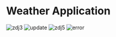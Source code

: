 ﻿# Weather Application
 
 
![zdj3](https://user-images.githubusercontent.com/28042923/224421514-987b21df-d262-465c-aa9c-22214e83e7fe.jpg)
![update](https://user-images.githubusercontent.com/28042923/224419919-acf44e31-7c0e-4f94-912b-de910f6f407f.png)
![zdj5](https://user-images.githubusercontent.com/28042923/224419999-c55b72da-dcdd-4403-bf29-ae341fd04369.jpg)
![error](https://user-images.githubusercontent.com/28042923/224420107-0877cc54-08f2-4d61-a83f-96820e29d56d.png)
